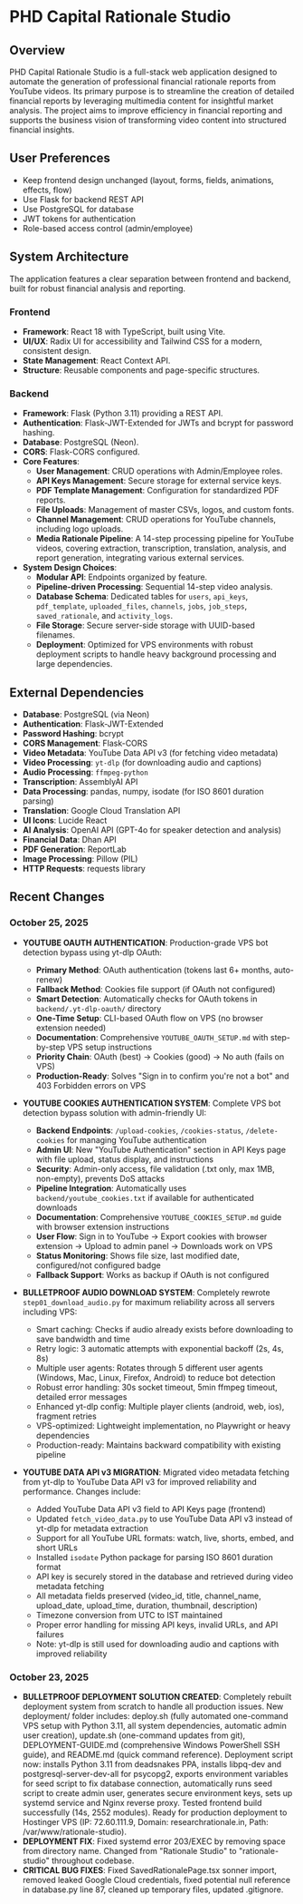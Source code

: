 # PHD Capital Rationale Studio

## Overview
PHD Capital Rationale Studio is a full-stack web application designed to automate the generation of professional financial rationale reports from YouTube videos. Its primary purpose is to streamline the creation of detailed financial reports by leveraging multimedia content for insightful market analysis. The project aims to improve efficiency in financial reporting and supports the business vision of transforming video content into structured financial insights.

## User Preferences
- Keep frontend design unchanged (layout, forms, fields, animations, effects, flow)
- Use Flask for backend REST API
- Use PostgreSQL for database
- JWT tokens for authentication
- Role-based access control (admin/employee)

## System Architecture
The application features a clear separation between frontend and backend, built for robust financial analysis and reporting.

### Frontend
- **Framework**: React 18 with TypeScript, built using Vite.
- **UI/UX**: Radix UI for accessibility and Tailwind CSS for a modern, consistent design.
- **State Management**: React Context API.
- **Structure**: Reusable components and page-specific structures.

### Backend
- **Framework**: Flask (Python 3.11) providing a REST API.
- **Authentication**: Flask-JWT-Extended for JWTs and bcrypt for password hashing.
- **Database**: PostgreSQL (Neon).
- **CORS**: Flask-CORS configured.
- **Core Features**:
    - **User Management**: CRUD operations with Admin/Employee roles.
    - **API Keys Management**: Secure storage for external service keys.
    - **PDF Template Management**: Configuration for standardized PDF reports.
    - **File Uploads**: Management of master CSVs, logos, and custom fonts.
    - **Channel Management**: CRUD operations for YouTube channels, including logo uploads.
    - **Media Rationale Pipeline**: A 14-step processing pipeline for YouTube videos, covering extraction, transcription, translation, analysis, and report generation, integrating various external services.
- **System Design Choices**:
    - **Modular API**: Endpoints organized by feature.
    - **Pipeline-driven Processing**: Sequential 14-step video analysis.
    - **Database Schema**: Dedicated tables for `users`, `api_keys`, `pdf_template`, `uploaded_files`, `channels`, `jobs`, `job_steps`, `saved_rationale`, and `activity_logs`.
    - **File Storage**: Secure server-side storage with UUID-based filenames.
    - **Deployment**: Optimized for VPS environments with robust deployment scripts to handle heavy background processing and large dependencies.

## External Dependencies
- **Database**: PostgreSQL (via Neon)
- **Authentication**: Flask-JWT-Extended
- **Password Hashing**: bcrypt
- **CORS Management**: Flask-CORS
- **Video Metadata**: YouTube Data API v3 (for fetching video metadata)
- **Video Processing**: `yt-dlp` (for downloading audio and captions)
- **Audio Processing**: `ffmpeg-python`
- **Transcription**: AssemblyAI API
- **Data Processing**: pandas, numpy, isodate (for ISO 8601 duration parsing)
- **Translation**: Google Cloud Translation API
- **UI Icons**: Lucide React
- **AI Analysis**: OpenAI API (GPT-4o for speaker detection and analysis)
- **Financial Data**: Dhan API
- **PDF Generation**: ReportLab
- **Image Processing**: Pillow (PIL)
- **HTTP Requests**: requests library

## Recent Changes

### October 25, 2025
- **YOUTUBE OAUTH AUTHENTICATION**: Production-grade VPS bot detection bypass using yt-dlp OAuth:
  - **Primary Method**: OAuth authentication (tokens last 6+ months, auto-renew)
  - **Fallback Method**: Cookies file support (if OAuth not configured)
  - **Smart Detection**: Automatically checks for OAuth tokens in `backend/.yt-dlp-oauth/` directory
  - **One-Time Setup**: CLI-based OAuth flow on VPS (no browser extension needed)
  - **Documentation**: Comprehensive `YOUTUBE_OAUTH_SETUP.md` with step-by-step VPS setup instructions
  - **Priority Chain**: OAuth (best) → Cookies (good) → No auth (fails on VPS)
  - **Production-Ready**: Solves "Sign in to confirm you're not a bot" and 403 Forbidden errors on VPS
  
- **YOUTUBE COOKIES AUTHENTICATION SYSTEM**: Complete VPS bot detection bypass solution with admin-friendly UI:
  - **Backend Endpoints**: `/upload-cookies`, `/cookies-status`, `/delete-cookies` for managing YouTube authentication
  - **Admin UI**: New "YouTube Authentication" section in API Keys page with file upload, status display, and instructions
  - **Security**: Admin-only access, file validation (.txt only, max 1MB, non-empty), prevents DoS attacks
  - **Pipeline Integration**: Automatically uses `backend/youtube_cookies.txt` if available for authenticated downloads
  - **Documentation**: Comprehensive `YOUTUBE_COOKIES_SETUP.md` guide with browser extension instructions
  - **User Flow**: Sign in to YouTube → Export cookies with browser extension → Upload to admin panel → Downloads work on VPS
  - **Status Monitoring**: Shows file size, last modified date, configured/not configured badge
  - **Fallback Support**: Works as backup if OAuth is not configured

- **BULLETPROOF AUDIO DOWNLOAD SYSTEM**: Completely rewrote `step01_download_audio.py` for maximum reliability across all servers including VPS:
  - Smart caching: Checks if audio already exists before downloading to save bandwidth and time
  - Retry logic: 3 automatic attempts with exponential backoff (2s, 4s, 8s)
  - Multiple user agents: Rotates through 5 different user agents (Windows, Mac, Linux, Firefox, Android) to reduce bot detection
  - Robust error handling: 30s socket timeout, 5min ffmpeg timeout, detailed error messages
  - Enhanced yt-dlp config: Multiple player clients (android, web, ios), fragment retries
  - VPS-optimized: Lightweight implementation, no Playwright or heavy dependencies
  - Production-ready: Maintains backward compatibility with existing pipeline

- **YOUTUBE DATA API v3 MIGRATION**: Migrated video metadata fetching from yt-dlp to YouTube Data API v3 for improved reliability and performance. Changes include:
  - Added YouTube Data API v3 field to API Keys page (frontend)
  - Updated `fetch_video_data.py` to use YouTube Data API v3 instead of yt-dlp for metadata extraction
  - Support for all YouTube URL formats: watch, live, shorts, embed, and short URLs
  - Installed `isodate` Python package for parsing ISO 8601 duration format
  - API key is securely stored in the database and retrieved during video metadata fetching
  - All metadata fields preserved (video_id, title, channel_name, upload_date, upload_time, duration, thumbnail, description)
  - Timezone conversion from UTC to IST maintained
  - Proper error handling for missing API keys, invalid URLs, and API failures
  - Note: yt-dlp is still used for downloading audio and captions with improved reliability

### October 23, 2025
- **BULLETPROOF DEPLOYMENT SOLUTION CREATED**: Completely rebuilt deployment system from scratch to handle all production issues. New deployment/ folder includes: deploy.sh (fully automated one-command VPS setup with Python 3.11, all system dependencies, automatic admin user creation), update.sh (one-command updates from git), DEPLOYMENT-GUIDE.md (comprehensive Windows PowerShell SSH guide), and README.md (quick command reference). Deployment script now: installs Python 3.11 from deadsnakes PPA, installs libpq-dev and postgresql-server-dev-all for psycopg2, exports environment variables for seed script to fix database connection, automatically runs seed script to create admin user, generates secure environment keys, sets up systemd service and Nginx reverse proxy. Tested frontend build successfully (14s, 2552 modules). Ready for production deployment to Hostinger VPS (IP: 72.60.111.9, Domain: researchrationale.in, Path: /var/www/rationale-studio).
- **DEPLOYMENT FIX**: Fixed systemd error 203/EXEC by removing space from directory name. Changed from "Rationale Studio" to "rationale-studio" throughout codebase.
- **CRITICAL BUG FIXES**: Fixed SavedRationalePage.tsx sonner import, removed leaked Google Cloud credentials, fixed potential null reference in database.py line 87, cleaned up temporary files, updated .gitignore.
